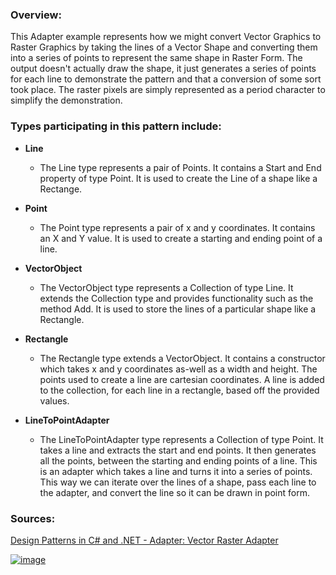 ### Overview:

This Adapter example represents how we might convert Vector Graphics to Raster Graphics by taking the lines of a Vector Shape and converting them into a series of points to represent the same shape in Raster Form. The output doesn't actually draw the shape, it just generates a series of points for each line to demonstrate the pattern and that a conversion of some sort took place. The raster pixels are simply represented as a period character to simplify the demonstration.
### Types participating in this pattern include:

- **Line**
	* The Line type represents a pair of Points. It contains a Start and End property of type Point. It is used to create the Line of a shape like a Rectange.

- **Point**
	- The Point type represents a pair of x and y coordinates. It contains an X and Y value. It is used to create a starting and ending point of a line.

- **VectorObject**
	- The VectorObject type represents a Collection of type Line. It extends the Collection type and provides functionality such as the method Add. It is used to store the lines of a particular shape like a Rectangle.

- **Rectangle**
	- The Rectangle type extends a VectorObject. It contains a constructor which takes x and y coordinates as-well as a width and height. The points used to create a line are cartesian coordinates. A line is added to the collection, for each line in a rectangle, based off the provided values.

- **LineToPointAdapter**
	- The LineToPointAdapter type represents a Collection of type Point. It takes a line and extracts the start and end points. It then generates all the points, between the starting and ending points of a line. This is an adapter which takes a line and turns it into a series of points. This way we can iterate over the lines of a shape, pass each line to the adapter, and convert the line so it can be drawn in point form.

### Sources:
[Design Patterns in C# and .NET - Adapter: Vector Raster Adapter](https://www.udemy.com/course/design-patterns-csharp-dotnet/)

[![image](https://github.com/nicholasrwx/GangOfFourPatterns/blob/main/Imgs/back-arrow_1f519.png)](https://github.com/nicholasrwx/GangOfFourPatterns/tree/main)
